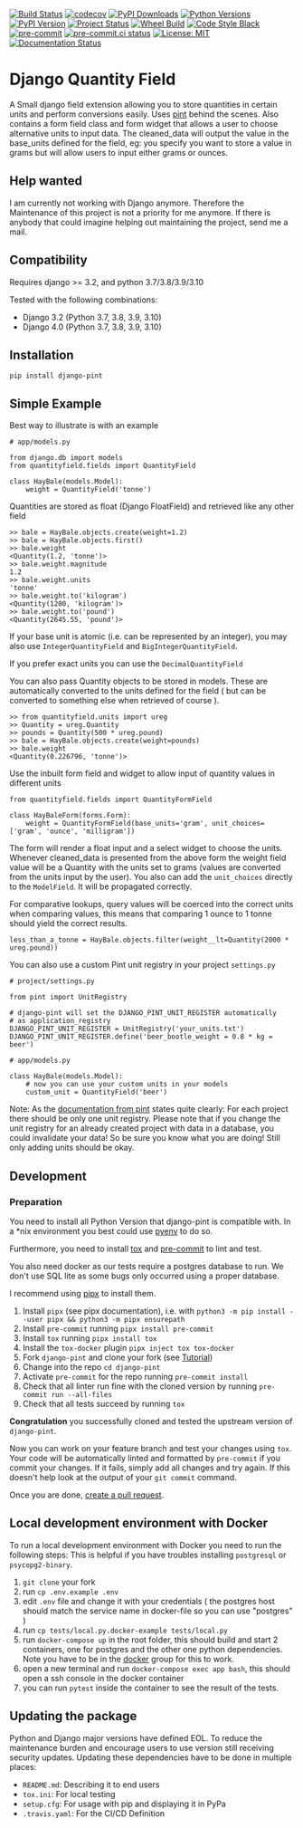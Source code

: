 
[![Build Status](https://api.travis-ci.com/CarliJoy/django-pint.svg?branch=master)](https://travis-ci.com/github/CarliJoy/django-pint)
[![codecov](https://codecov.io/gh/CarliJoy/django-pint/branch/master/graph/badge.svg?token=I3M4CLILXE)](https://codecov.io/gh/CarliJoy/django-pint)
[![PyPI Downloads](https://img.shields.io/pypi/dm/django-pint.svg?maxAge=2592000?style=plastic)](https://pypistats.org/packages/django-pint)
[![Python Versions](https://img.shields.io/pypi/pyversions/django-pint.svg)](https://pypi.org/project/django-pint/)
[![PyPI Version](https://img.shields.io/pypi/v/django-pint.svg?maxAge=2592000?style=plastic)](https://pypi.org/project/django-pint/)
[![Project Status](https://img.shields.io/pypi/status/django-pint.svg)](https://pypi.org/project/SyncGitlab2MSProject/)
[![Wheel Build](https://img.shields.io/pypi/wheel/django-pint.svg)](https://pypi.org/project/django-pint/)
[![Code Style Black](https://img.shields.io/badge/code%20style-black-000000.svg)](https://github.com/psf/black)
[![pre-commit](https://img.shields.io/badge/pre--commit-enabled-brightgreen?logo=pre-commit&logoColor=white)](https://github.com/pre-commit/pre-commit)
[![pre-commit.ci status](https://results.pre-commit.ci/badge/github/CarliJoy/django-pint/main.svg)](https://results.pre-commit.ci/latest/github/CarliJoy/django-pint/main)
[![License: MIT](https://img.shields.io/badge/License-MIT-yellow.svg)](https://opensource.org/licenses/MIT)
[![Documentation Status](https://readthedocs.org/projects/django-pint/badge/?version=latest)](https://django-pint.readthedocs.io/en/latest/?badge=latest)

# Django Quantity Field


A Small django field extension allowing you to store quantities in certain units and perform conversions easily. Uses [pint](https://github.com/hgrecco/pint) behind the scenes. Also contains a form field class and form widget that allows a user to choose alternative units to input data. The cleaned_data will output the value in the base_units defined for the field, eg: you specify you want to store a value in grams but will allow users to input either grams or ounces.


## Help wanted
I am currently not working with Django anymore. Therefore the Maintenance of this project is not a priority for me anymore.
If there is anybody that could imagine helping out maintaining the project, send me a mail.

## Compatibility


Requires django >= 3.2, and python 3.7/3.8/3.9/3.10

Tested with the following combinations:
* Django 3.2 (Python 3.7, 3.8, 3.9, 3.10)
* Django 4.0 (Python 3.7, 3.8, 3.9, 3.10)

## Installation


    pip install django-pint


## Simple Example

Best way to illustrate is with an example

    # app/models.py

    from django.db import models
    from quantityfield.fields import QuantityField

    class HayBale(models.Model):
	    weight = QuantityField('tonne')

Quantities are stored as float (Django FloatField) and retrieved like any other field

    >> bale = HayBale.objects.create(weight=1.2)
    >> bale = HayBale.objects.first()
	>> bale.weight
	<Quantity(1.2, 'tonne')>
	>> bale.weight.magnitude
	1.2
	>> bale.weight.units
	'tonne'
	>> bale.weight.to('kilogram')
	<Quantity(1200, 'kilogram')>
	>> bale.weight.to('pound')
	<Quantity(2645.55, 'pound')>

If your base unit is atomic (i.e. can be represented by an integer), you may also use `IntegerQuantityField` and `BigIntegerQuantityField`.

If you prefer exact units you can use the `DecimalQuantityField`

You can also pass Quantity objects to be stored in models. These are automatically converted to the units defined for the field
( but can be converted to something else when retrieved of course ).

    >> from quantityfield.units import ureg
    >> Quantity = ureg.Quantity
    >> pounds = Quantity(500 * ureg.pound)
    >> bale = HayBale.objects.create(weight=pounds)
    >> bale.weight
    <Quantity(0.226796, 'tonne')>

Use the inbuilt form field and widget to allow input of quantity values in different units

    from quantityfield.fields import QuantityFormField

    class HayBaleForm(forms.Form):
        weight = QuantityFormField(base_units='gram', unit_choices=['gram', 'ounce', 'milligram'])

The form will render a float input and a select widget to choose the units.
Whenever cleaned_data is presented from the above form the weight field value will be a
Quantity with the units set to grams (values are converted from the units input by the user).
You also can add the `unit_choices` directly to the `ModelField`. It will be propagated
correctly.

For comparative lookups, query values will be coerced into the correct units when comparing values,
this means that comparing 1 ounce to 1 tonne should yield the correct results.

    less_than_a_tonne = HayBale.objects.filter(weight__lt=Quantity(2000 * ureg.pound))

You can also use a custom Pint unit registry in your project `settings.py`

    # project/settings.py

    from pint import UnitRegistry

    # django-pint will set the DJANGO_PINT_UNIT_REGISTER automatically
    # as application_registry
    DJANGO_PINT_UNIT_REGISTER = UnitRegistry('your_units.txt')
    DJANGO_PINT_UNIT_REGISTER.define('beer_bootle_weight = 0.8 * kg = beer')

    # app/models.py

    class HayBale(models.Model):
        # now you can use your custom units in your models
        custom_unit = QuantityField('beer')

Note: As the [documentation from pint](https://pint.readthedocs.io/en/latest/tutorial.html#using-pint-in-your-projects)
states quite clearly: For each project there should be only one unit registry.
Please note that if you change the unit registry for an already created project with
data in a database, you could invalidate your data! So be sure you know what you are
doing!
Still only adding units should be okay.

## Development

### Preparation

You need to install all Python Version that django-pint is compatible with.
In a *nix environment you best could use [pyenv](https://github.com/pyenv/pyenv) to do so.

Furthermore, you need to install [tox](https://tox.wiki/en/latest/) and [pre-commit](https://pre-commit.com/) to lint and test.

You also need docker as our tests require a postgres database to run.
We don't use SQL lite as some bugs only occurred using a proper database.

I recommend using [pipx](https://pypa.github.io/pipx/) to install them.

1. Install `pipx` (see pipx documentation), i.e. with `python3 -m pip install --user pipx && python3 -m pipx ensurepath`
2. Install `pre-commit` running `pipx install pre-commit`
3. Install `tox`  running `pipx install tox`
4. Install the `tox-docker` plugin `pipx inject tox tox-docker`
5. Fork `django-pint` and clone your fork (see [Tutorial](https://docs.github.com/get-started/quickstart/contributing-to-projects))
6. Change into the repo `cd django-pint`
7. Activate `pre-commit` for the repo running `pre-commit install`
8. Check that all linter run fine with the cloned version by running `pre-commit run --all-files`
9. Check that all tests succeed by running `tox`

**Congratulation** you successfully cloned and tested the upstream version of `django-pint`.

Now you can work on your feature branch and test your changes using `tox`.
Your code will be automatically linted and formatted by `pre-commit` if you commit your changes.
If it fails, simply add all changes and try again.
If this doesn't help look at the output of your `git commit` command.

Once you are done, [create a pull request](https://docs.github.com/pull-requests/collaborating-with-pull-requests/proposing-changes-to-your-work-with-pull-requests/creating-a-pull-request-from-a-fork).

## Local development environment with Docker

To run a local development environment with Docker you need to run the following steps:
This is helpful if you have troubles installing `postgresql` or `psycopg2-binary`.

1. `git clone` your fork
2. run `cp .env.example .env`
3. edit `.env` file and change it with your credentials ( the postgres host should match the service name in docker-file so you can use "postgres" )
4. run `cp tests/local.py.docker-example tests/local.py`
5. run `docker-compose up` in the root folder, this should build and start 2 containers, one for postgres and the other one python dependencies. Note you have to be in the [docker](https://stackoverflow.com/a/47078951/3813064) group for this to work.
6. open a new terminal and run `docker-compose exec app bash`, this should open a ssh console in the docker container
7. you can run `pytest` inside the container to see the result of the tests.

## Updating the package
Python and Django major versions have defined EOL.
To reduce the maintenance burden and encourage users to use version still receiving security updates.
Updating these dependencies have to be done in multiple places:
 - `README.md`: Describing it to end users
 - `tox.ini`: For local testing
 - `setup.cfg`: For usage with pip and displaying it in PyPa
 - `.travis.yaml`: For the CI/CD Definition
